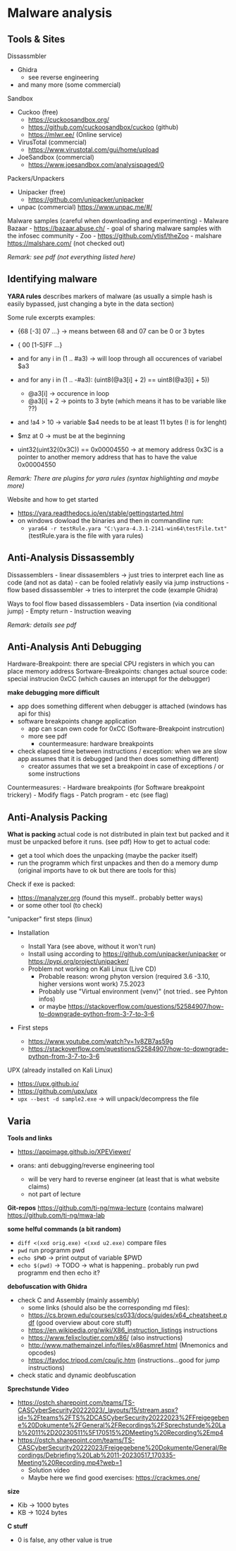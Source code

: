 # Malware analysis

## Tools & Sites

Dissassmbler
- Ghidra
    - see reverse engineering
- and many more (some commercial)

Sandbox
- Cuckoo (free)
    - https://cuckoosandbox.org/
    - https://github.com/cuckoosandbox/cuckoo  (github)
    - https://mlwr.ee/ (Online service)
- VirusTotal (commercial)
    - https://www.virustotal.com/gui/home/upload
- JoeSandbox (commercial)
    - https://www.joesandbox.com/analysispaged/0


Packers/Unpackers
- Unipacker (free)
    - https://github.com/unipacker/unipacker
- unpac (commercial)
    https://www.unpac.me/#/


Malware samples (careful when downloading and experimenting)
    - Malware Bazaar
        - https://bazaar.abuse.ch/
        - goal of sharing malware samples with the infosec community
    - Zoo
        - https://github.com/ytisf/theZoo
    - malshare
        https://malshare.com/ 
        (not checked out)


*Remark: see pdf (not everything listed here)*


## Identifying malware


**YARA rules**
describes markers of malware (as usually a simple hash is easily bypassed, just changing a byte in the data section)

Some rule excerpts examples: 
-  {68 [-3] 07 ...}     -> means between 68 and 07 can be 0 or 3 bytes
- { 00 [1-5]FF ...}
- and for any i in (1 .. #a3)         ->   will loop through all occurences of variabel $a3
- and for any i in (1 .. -#a3): (uint8(@a3[i] + 2) == uint8(@a3[i] + 5))
    - @a3[i]  -> occurence in loop
    - @a3[i] + 2 -> points to 3 byte (which means it has to be variable like ??)
- and !a4 > 10   -> variable $a4 needs to be at least 11 bytes (! is for lenght) 

- $mz at 0     -> must be at the beginning
- uint32(uint32(0x3C)) == 0x00004550   -> at memory address 0x3C is a pointer to another memory address that has to have the value  0x00004550


*Remark: There are plugins for yara rules (syntax highlighting and maybe more)*

Website and how to get started
- https://yara.readthedocs.io/en/stable/gettingstarted.html
- on windows dowload the binaries and then in commandline run: 
    - `yara64 -r testRule.yara "C:\yara-4.3.1-2141-win64\testFile.txt"`  (testRule.yara is the file with yara rules)

## Anti-Analysis Dissassembly

Dissassemblers
    - linear dissasemblers -> just tries to interpret each line as code (and not as data)
        - can be fooled relativly easily via jump instructions
    - flow based dissassembler -> tries to interpret the code (example Ghidra)

Ways to fool flow based dissassemblers
    - Data insertion (via conditional jump)
    - Empty return
    - Instruction weaving

*Remark: details see pdf*


## Anti-Analysis Anti Debugging

Hardware-Breakpoint: there are special CPU registers in which you can place memory address
Sortware-Breakpoints: changes actual source code: special instrucion 0xCC  (which causes an interuppt for the debugger)


**make debugging more difficult**
- app does something different when debugger is attached (windows has api for this)
- software breakpoints change application
    - app can scan own code for 0xCC (Software-Breakpoint instrcution)
    - more see pdf
        - countermeasure: hardware breakpoints
- check elapsed time between instructions / exception: when we are slow app assumes that it is debugged (and then does something different)
    - creator assumes that we set a breakpoint in case of exceptions / or some instructions

Countermeasures: 
    - Hardware breakpoints (for Software breakpoint trickery)
    - Modify flags
    - Patch program
    - etc (see flag)



## Anti-Analysis Packing

**What is packing**
actual code is not distributed in plain text but packed and it must be unpacked before it runs. (see pdf)
How to get to actual code: 
- get a tool which does the unpacking (maybe the packer itself)
- run the programm which first unpackes and then do a memory dump (original imports have to ok but there are tools for this)


Check if exe is packed: 
- https://manalyzer.org  (found this myself.. probably better ways)
- or some other tool (to check)


"unipacker" first steps  (linux)
- Installation
    - Install Yara (see above, without it won't run)
    - Install using according to  https://github.com/unipacker/unipacker or https://pypi.org/project/unipacker/
    - Problem not working on Kali Linux (Live CD)
        - Probable reason: wrong phyton version (required 3.6 -3.10, higher versions wont work) 7.5.2023
        - Probably use "Virtual environment (venv)" (not tried.. see Pyhton infos)
        - or maybe https://stackoverflow.com/questions/52584907/how-to-downgrade-python-from-3-7-to-3-6 


- First steps
    - https://www.youtube.com/watch?v=1v8ZB7as59g 
    - https://stackoverflow.com/questions/52584907/how-to-downgrade-python-from-3-7-to-3-6


UPX (already installed on Kali Linux)
- https://upx.github.io/
- https://github.com/upx/upx
- `upx --best -d sample2.exe` -> will unpack/decompress the file

## Varia

**Tools and links**
- https://appimage.github.io/XPEViewer/

- orans: anti debugging/reverse engineering tool 
    - will be very hard to reverse engineer (at least that is what website claims)
    - not part of lecture

**Git-repos**
https://github.com/ti-ng/mwa-lecture  (contains malware)
https://github.com/ti-ng/mwa-lab



**some helful commands (a bit random)**
- `diff <(xxd orig.exe) <(xxd u2.exe)` compare files
- `pwd` run programm pwd
- `echo $PWD` -> print output of variable $PWD
- `echo $(pwd)` -> TODO ->  what is happening.. probably run pwd programm end then echo it?

**debofuscation with Ghidra**
- check C and Assembly (mainly assembly)
    - some links (should also be the corresponding md files):
    - https://cs.brown.edu/courses/cs033/docs/guides/x64_cheatsheet.pdf (good overview about core stuff)
    - https://en.wikipedia.org/wiki/X86_instruction_listings instructions
    - https://www.felixcloutier.com/x86/ (also instructions)
    - http://www.mathemainzel.info/files/x86asmref.html (Mnemonics and opcodes)
    - https://faydoc.tripod.com/cpu/jc.htm  (instructions...good for jump instructions)
- check static and dynamic deobfuscation


**Sprechstunde Video**
- https://ostch.sharepoint.com/teams/TS-CASCyberSecurity20222023/_layouts/15/stream.aspx?id=%2Fteams%2FTS%2DCASCyberSecurity20222023%2FFreigegebene%20Dokumente%2FGeneral%2FRecordings%2FSprechstunde%20Lab%2011%2D20230511%5F170515%2DMeeting%20Recording%2Emp4
- https://ostch.sharepoint.com/teams/TS-CASCyberSecurity20222023/Freigegebene%20Dokumente/General/Recordings/Debriefing%20Lab%2011-20230517_170335-Meeting%20Recording.mp4?web=1 
    - Solution video
    - Maybe here we find good exercises: https://crackmes.one/  

**size**
- Kib -> 1000 bytes
- KB -> 1024 bytes

**C stuff**
- 0 is false, any other value is true
